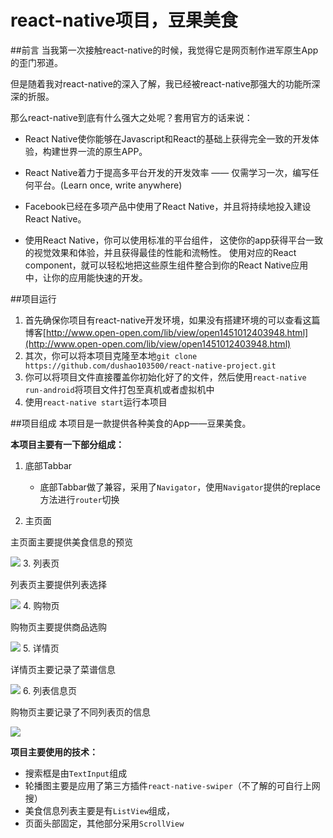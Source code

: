 # react-native项目，豆果美食

##前言
当我第一次接触react-native的时候，我觉得它是网页制作进军原生App的歪门邪道。

但是随着我对react-native的深入了解，我已经被react-native那强大的功能所深深的折服。

那么react-native到底有什么强大之处呢？套用官方的话来说：

- React Native使你能够在Javascript和React的基础上获得完全一致的开发体验，构建世界一流的原生APP。

- React Native着力于提高多平台开发的开发效率 —— 仅需学习一次，编写任何平台。(Learn once, write anywhere)

- Facebook已经在多项产品中使用了React Native，并且将持续地投入建设React Native。

- 使用React Native，你可以使用标准的平台组件， 这使你的app获得平台一致的视觉效果和体验，并且获得最佳的性能和流畅性。 使用对应的React component，就可以轻松地把这些原生组件整合到你的React Native应用中，让你的应用能快速的开发。

##项目运行
1. 首先确保你项目有react-native开发环境，如果没有搭建环境的可以查看这篇博客[http://www.open-open.com/lib/view/open1451012403948.html](http://www.open-open.com/lib/view/open1451012403948.html)
2. 其次，你可以将本项目克隆至本地`git clone https://github.com/dushao103500/react-native-project.git`
3. 你可以将项目文件直接覆盖你初始化好了的文件，然后使用`react-native run-android`将项目文件打包至真机或者虚拟机中
4. 使用`react-native start`运行本项目

##项目组成
本项目是一款提供各种美食的App——豆果美食。

**本项目主要有一下部分组成：**

1. 底部Tabbar

	- 底部Tabbar做了兼容，采用了`Navigator`，使用`Navigator`提供的replace方法进行`router`切换

2. 主页面

主页面主要提供美食信息的预览

![](http://oe51jhwvd.bkt.clouddn.com/douguoHome.jpg)
3. 列表页

列表页主要提供列表选择

![](http://oe51jhwvd.bkt.clouddn.com/douguoList.jpg)
4. 购物页

购物页主要提供商品选购

![](http://oe51jhwvd.bkt.clouddn.com/douguoShop.jpg)
5. 详情页

详情页主要记录了菜谱信息

![](http://oe51jhwvd.bkt.clouddn.com/douguoHomeDetail.jpg)
6. 列表信息页

购物页主要记录了不同列表页的信息

![](http://oe51jhwvd.bkt.clouddn.com/douguoListDetail.jpg)

**项目主要使用的技术：**

- 搜索框是由`TextInput`组成
- 轮播图主要是应用了第三方插件`react-native-swiper`（不了解的可自行上网搜）
- 美食信息列表主要是有`ListView`组成，
- 页面头部固定，其他部分采用`ScrollView`
